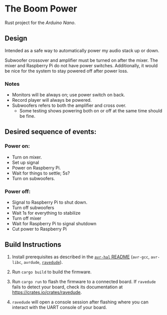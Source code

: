 The Boom Power
==============

Rust project for the _Arduino Nano_.

## Design

Intended as a safe way to automatically power my audio stack up or down.

Subwoofer crossover and amplifier must be turned on after the mixer. The mixer and Raspberry Pi do not have power
switches. Additionally, it would be nice for the system to stay powered off after power loss.

### Notes
- Monitors will be always on; use power switch on back.
- Record player will always be powered.
- Subwoofers refers to both the amplifier and cross over.
  - Some testing shows powering both on or off at the same time should be fine.

## Desired sequence of events:

### Power on:
- Turn on mixer.
- Set up signal
- Power on Raspberry Pi.
- Wait for things to settle; 5s?
- Turn on subwoofers.

### Power off:
- Signal to Raspberry Pi to shut down.
- Turn off subwoofers
- Wait 1s for everything to stabilize
- Turn off mixer
- Wait for Raspberry Pi to signal shutdown
- Cut power to Raspberry Pi 

## Build Instructions
1. Install prerequisites as described in the [`avr-hal` README] (`avr-gcc`, `avr-libc`, `avrdude`, [`ravedude`]).

2. Run `cargo build` to build the firmware.

3. Run `cargo run` to flash the firmware to a connected board.  If `ravedude`
   fails to detect your board, check its documentation at
   <https://crates.io/crates/ravedude>.

4. `ravedude` will open a console session after flashing where you can interact
   with the UART console of your board.

[`avr-hal` README]: https://github.com/Rahix/avr-hal#readme
[`ravedude`]: https://crates.io/crates/ravedude